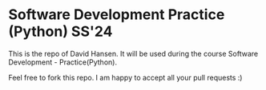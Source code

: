 # Software Development Practice (Python) SS'24
This is the repo of David Hansen. It will be used during the course Software Development - Practice(Python). 

Feel free to fork this repo. I am happy to accept all your pull requests :) 

